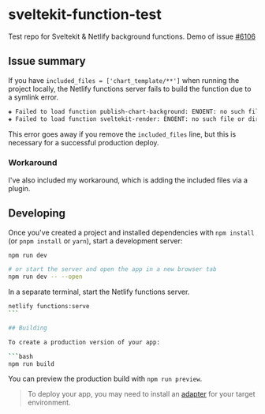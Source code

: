 # sveltekit-function-test

Test repo for Sveltekit & Netlify background functions. Demo of issue [#6106](https://github.com/netlify/cli/issues/6106)

## Issue summary

If you have `included_files = ['chart_template/**']` when running the project locally, the Netlify functions server fails to build the function due to a symlink error.

```bash
◈ Failed to load function publish-chart-background: ENOENT: no such file or directory, symlink '../acorn/bin/acorn' -> '/Users/jacqueschrag/Desktop/sveltekit-function-test/.netlify/functions-serve/publish-chart-background/chart_template/node_modules/.bin/acorn'
◈ Failed to load function sveltekit-render: ENOENT: no such file or directory, symlink '../d3-dsv/bin/dsv2json.js' -> '/Users/jacqueschrag/Desktop/sveltekit-function-test/.netlify/functions-serve/sveltekit-render/chart_template/node_modules/.bin/tsv2json'
```

This error goes away if you remove the `included_files` line, but this is necessary for a successful production deploy.

### Workaround

I've also included my workaround, which is adding the included files via a plugin.

## Developing

Once you've created a project and installed dependencies with `npm install` (or `pnpm install` or `yarn`), start a development server:

```bash
npm run dev

# or start the server and open the app in a new browser tab
npm run dev -- --open
```

In a separate terminal, start the Netlify functions server.

````bash
netlify functions:serve
```

## Building

To create a production version of your app:

```bash
npm run build
````

You can preview the production build with `npm run preview`.

> To deploy your app, you may need to install an [adapter](https://kit.svelte.dev/docs/adapters) for your target environment.
